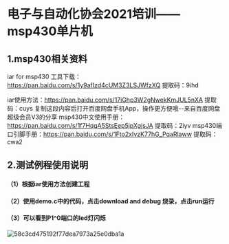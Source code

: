 # 电子与自动化协会2021培训——msp430单片机



## 1.msp430相关资料

iar for msp430 工具下载：https://pan.baidu.com/s/1y9afIzd4cUM3Z3LSJWfzXQ  提取码：9ihd 

iar使用方法：https://pan.baidu.com/s/17iGhp3W2gNwekKmJUL5nXA  提取码：cuys 
复制这段内容后打开百度网盘手机App，操作更方便哦--来自百度网盘超级会员V3的分享
msp430中文使用手册：https://pan.baidu.com/s/1f7HqgA5StsEep5jpXgjsJA  提取码：2iyv 
msp430端口引脚手册：https://pan.baidu.com/s/1Fto2xIvzK77hG_PqaRlaww  提取码：cwa2 



## 2.测试例程使用说明

#### （1）根据iar使用方法创建工程

#### （2）使用demo.c中的代码，点击download and debug 烧录，点击run运行

#### （3）可以看到P1^0端口的led灯闪烁

![58c3cd475192f77dea7973a25e0dba1a](https://user-images.githubusercontent.com/85425167/121568294-2281e800-ca52-11eb-81b4-0f5840e9f558.gif)
